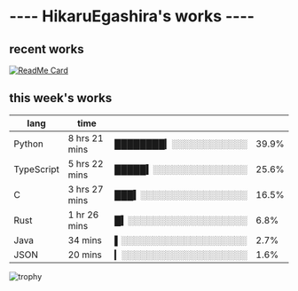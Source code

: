# ---- HikaruEgashira's works ----

## recent works

[![ReadMe Card](https://github-readme-stats.vercel.app/api/pin/?username=twin-te&repo=twinte-front)](https://github.com/twin-te/twinte-front)

## this week's works

| lang        | time           |                       |        |
| ----------- | -------------- | --------------------- | ------ |
| Python      | 8 hrs 21 mins  | ████████▎░░░░░░░░░░░░ |  39.9% |
| TypeScript  | 5 hrs 22 mins  | █████▍░░░░░░░░░░░░░░░ |  25.6% |
| C           | 3 hrs 27 mins  | ███▍░░░░░░░░░░░░░░░░░ |  16.5% |
| Rust        | 1 hr 26 mins   | █▍░░░░░░░░░░░░░░░░░░░ |   6.8% |
| Java        | 34 mins        | ▌░░░░░░░░░░░░░░░░░░░░ |   2.7% |
| JSON        | 20 mins        | ▎░░░░░░░░░░░░░░░░░░░░ |   1.6% |

![trophy](https://github-profile-trophy.vercel.app/?username=HikaruEgashira&theme=flat)
